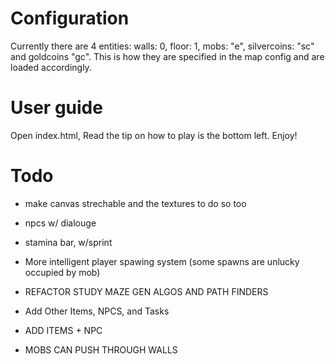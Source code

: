 # Configuration

Currently there are 4 entities: walls: 0, floor: 1, mobs: "e", silvercoins: "sc" and goldcoins "gc". This is how they are specified in the map config and are loaded accordingly.

# User guide

Open index.html,
Read the tip on how to play is the bottom left.
Enjoy!

# Todo

- make canvas strechable and the textures to do so too
- npcs w/ dialouge
- stamina bar, w/sprint
- More intelligent player spawing system (some spawns are unlucky occupied by mob)
- REFACTOR STUDY MAZE GEN ALGOS AND PATH FINDERS
- Add Other Items, NPCS, and Tasks
- ADD ITEMS + NPC

- MOBS CAN PUSH THROUGH WALLS